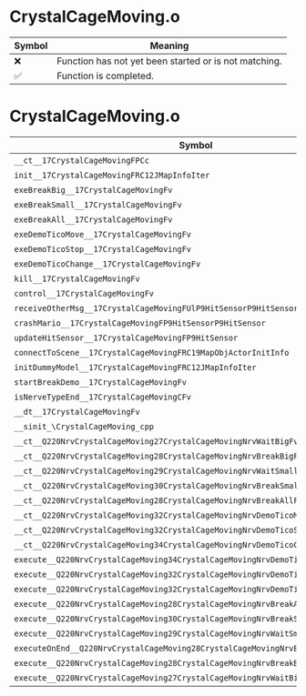 # CrystalCageMoving.o
| Symbol | Meaning 
| ------------- | ------------- 
| :x: | Function has not yet been started or is not matching. 
| :white_check_mark: | Function is completed. 


# CrystalCageMoving.o
| Symbol | Decompiled? |
| ------------- | ------------- |
| `__ct__17CrystalCageMovingFPCc` | :white_check_mark: |
| `init__17CrystalCageMovingFRC12JMapInfoIter` | :white_check_mark: |
| `exeBreakBig__17CrystalCageMovingFv` | :white_check_mark: |
| `exeBreakSmall__17CrystalCageMovingFv` | :white_check_mark: |
| `exeBreakAll__17CrystalCageMovingFv` | :white_check_mark: |
| `exeDemoTicoMove__17CrystalCageMovingFv` | :white_check_mark: |
| `exeDemoTicoStop__17CrystalCageMovingFv` | :white_check_mark: |
| `exeDemoTicoChange__17CrystalCageMovingFv` | :white_check_mark: |
| `kill__17CrystalCageMovingFv` | :white_check_mark: |
| `control__17CrystalCageMovingFv` | :white_check_mark: |
| `receiveOtherMsg__17CrystalCageMovingFUlP9HitSensorP9HitSensor` | :white_check_mark: |
| `crashMario__17CrystalCageMovingFP9HitSensorP9HitSensor` | :white_check_mark: |
| `updateHitSensor__17CrystalCageMovingFP9HitSensor` | :white_check_mark: |
| `connectToScene__17CrystalCageMovingFRC19MapObjActorInitInfo` | :white_check_mark: |
| `initDummyModel__17CrystalCageMovingFRC12JMapInfoIter` | :white_check_mark: |
| `startBreakDemo__17CrystalCageMovingFv` | :white_check_mark: |
| `isNerveTypeEnd__17CrystalCageMovingCFv` | :white_check_mark: |
| `__dt__17CrystalCageMovingFv` | :white_check_mark: |
| `__sinit_\CrystalCageMoving_cpp` | :white_check_mark: |
| `__ct__Q220NrvCrystalCageMoving27CrystalCageMovingNrvWaitBigFv` | :white_check_mark: |
| `__ct__Q220NrvCrystalCageMoving28CrystalCageMovingNrvBreakBigFv` | :white_check_mark: |
| `__ct__Q220NrvCrystalCageMoving29CrystalCageMovingNrvWaitSmallFv` | :white_check_mark: |
| `__ct__Q220NrvCrystalCageMoving30CrystalCageMovingNrvBreakSmallFv` | :white_check_mark: |
| `__ct__Q220NrvCrystalCageMoving28CrystalCageMovingNrvBreakAllFv` | :white_check_mark: |
| `__ct__Q220NrvCrystalCageMoving32CrystalCageMovingNrvDemoTicoMoveFv` | :white_check_mark: |
| `__ct__Q220NrvCrystalCageMoving32CrystalCageMovingNrvDemoTicoStopFv` | :white_check_mark: |
| `__ct__Q220NrvCrystalCageMoving34CrystalCageMovingNrvDemoTicoChangeFv` | :white_check_mark: |
| `execute__Q220NrvCrystalCageMoving34CrystalCageMovingNrvDemoTicoChangeCFP5Spine` | :white_check_mark: |
| `execute__Q220NrvCrystalCageMoving32CrystalCageMovingNrvDemoTicoStopCFP5Spine` | :white_check_mark: |
| `execute__Q220NrvCrystalCageMoving32CrystalCageMovingNrvDemoTicoMoveCFP5Spine` | :white_check_mark: |
| `execute__Q220NrvCrystalCageMoving28CrystalCageMovingNrvBreakAllCFP5Spine` | :white_check_mark: |
| `execute__Q220NrvCrystalCageMoving30CrystalCageMovingNrvBreakSmallCFP5Spine` | :white_check_mark: |
| `execute__Q220NrvCrystalCageMoving29CrystalCageMovingNrvWaitSmallCFP5Spine` | :white_check_mark: |
| `executeOnEnd__Q220NrvCrystalCageMoving28CrystalCageMovingNrvBreakBigCFP5Spine` | :white_check_mark: |
| `execute__Q220NrvCrystalCageMoving28CrystalCageMovingNrvBreakBigCFP5Spine` | :white_check_mark: |
| `execute__Q220NrvCrystalCageMoving27CrystalCageMovingNrvWaitBigCFP5Spine` | :white_check_mark: |

